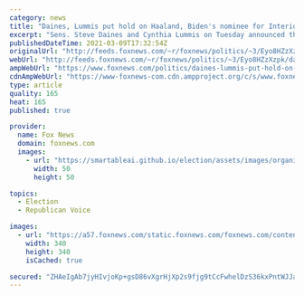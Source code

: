 ```yaml
---
category: news
title: "Daines, Lummis put hold on Haaland, Biden's nominee for Interior Department, forcing debate"
excerpt: "Sens. Steve Daines and Cynthia Lummis on Tuesday announced that they will put a \"hold\" on the nomination of Rep. Deb Haaland to lead the Interior Department, a procedural tactic designed to delay the nomination by forcing debate."
publishedDateTime: 2021-03-09T17:32:54Z
originalUrl: "http://feeds.foxnews.com/~r/foxnews/politics/~3/Eyo8HZzXzpk/daines-lummis-put-hold-on-haaland-bidens-nominee-for-interior-department-forcing-debate"
webUrl: "http://feeds.foxnews.com/~r/foxnews/politics/~3/Eyo8HZzXzpk/daines-lummis-put-hold-on-haaland-bidens-nominee-for-interior-department-forcing-debate"
ampWebUrl: "https://www.foxnews.com/politics/daines-lummis-put-hold-on-haaland-bidens-nominee-for-interior-department-forcing-debate.amp"
cdnAmpWebUrl: "https://www-foxnews-com.cdn.ampproject.org/c/s/www.foxnews.com/politics/daines-lummis-put-hold-on-haaland-bidens-nominee-for-interior-department-forcing-debate.amp"
type: article
quality: 165
heat: 165
published: true

provider:
  name: Fox News
  domain: foxnews.com
  images:
    - url: "https://smartableai.github.io/election/assets/images/organizations/foxnews.com-50x50.jpg"
      width: 50
      height: 50

topics:
  - Election
  - Republican Voice

images:
  - url: "https://a57.foxnews.com/static.foxnews.com/foxnews.com/content/uploads/2020/01/340/340/Screen-Shot-2020-01-15-at-11.36.03-AM.png?ve=1&tl=1"
    width: 340
    height: 340
    isCached: true

secured: "ZHAeIgAb7jyHIvjoKp+gsD86vXgrHjXp2s9fjg9tCcFwhelDzS36kxPntWJJai1f3CgBmq61pAPxBlXZcIGbGBu/lVwSfXrFLMuEJfUavtBlUibOEVqg3S4UMwtxsGjFAIVHF1Ra7WbR58fuX74RSeX7lT7CiY2PP9gxTxu+gCgS/0OvFpDlk37+EGWV8SMtfhjt23IwDyTwnE+v9kjBg7gZIXqq8mV98VuiWwFnvYRCYptEFUASsbVHYjywh8ijKXUfbe2PC291iQaz8yFBdqLMRFtG1OZtH/gnun/nQJG0zRHv+mu4XmhnfWZ7rMzJ4NzO+1vDS73fTFG8o/Oth8gCRHdrGUjU4MW+5DgLXUo=;aszvU6EZ60r3kwtx+3w41g=="
---
```


